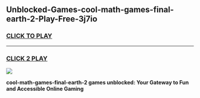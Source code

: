 
## Unblocked-Games-cool-math-games-final-earth-2-Play-Free-3j7io
<h3>
<a href="https://premium76.site?title=cool-math-games-final-earth-2&ref=15A">CLICK TO PLAY</a></h3>
<hr>

<h3>
<a href="https://premium76.site?title=cool-math-games-final-earth-2&ref=15A">CLICK 2 PLAY</a>
  
</h3>

<a href="https://premium76.site?title=cool-math-games-final-earth-2&ref=15A"><img src="https://clearcache.store/games.png"></a>


**cool-math-games-final-earth-2 games unblocked: Your Gateway to Fun and Accessible Online Gaming**
